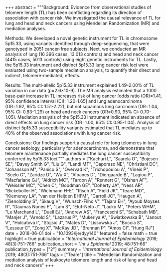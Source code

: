 +++
abstract = """Background: Evidence from observational studies of telomere length (TL) has been conflicting regarding its direction of association with cancer risk. We investigated the causal relevance of TL for lung and head and neck cancers using Mendelian Randomization (MR) and mediation analyses.

Methods: We developed a novel genetic instrument for TL in chromosome 5p15.33, using variants identified through deep-sequencing, that were genotyped in 2051 cancer-free subjects. Next, we conducted an MR analysis of lung (16 396 cases, 13 013 controls) and head and neck cancer (4415 cases, 5013 controls) using eight genetic instruments for TL. Lastly, the 5p15.33 instrument and distinct 5p15.33 lung cancer risk loci were evaluated using two-sample mediation analysis, to quantify their direct and indirect, telomere-mediated, effects.

Results: The multi-allelic 5p15.33 instrument explained 1.49-2.00% of TL variation in our data (p=2.6×10-9). The MR analysis estimated that a 1000 base-pair increase in TL increases risk of lung cancer [odds ratio (OR)=1.41, 95% confidence interval (CI): 1.20-1.65] and lung adenocarcinoma (OR=1.92, 95% CI: 1.51-2.22), but not squamous lung carcinoma (OR=1.04, 95% CI: 0.83-1.29) or head and neck cancers (OR=0.90, 95% CI: 0.70-1.05). Mediation analysis of the 5p15.33 instrument indicated an absence of direct effects on lung cancer risk (OR=1.00, 95% CI: 0.95-1.04). Analysis of distinct 5p15.33 susceptibility variants estimated that TL mediates up to 40% of the observed associations with lung cancer risk.

Conclusions: Our findings support a causal role for long telomeres in lung cancer aetiology, particularly for adenocarcinoma, and demonstrate that telomere maintenance partially mediates the lung cancer susceptibility conferred by 5p15.33 loci."""
authors = ["Kachuri L", "Saarela O", "Bojesen SE", "Davey Smith G", "Liu G", "Landi MT", "Caporaso NE", "Christiani DC", "Johansson M", "Panico S", "Overvad K", "Trichopoulou A", "Vineis P", "Scelo G", "Zaridze D", "Wu X", "Albanes D", "Diergaarde B", "Lagiou P", "Macfarlane GJ", "Aldrich MC", "Tardon A", "Rennert G", "Olshan AF", "Weissler MC", "Chen C", "Goodman GE", "Doherty JA", "Ness AR", "Bickeboller H", "Wichmann H-E", "Risch A", "Field JK", "Teare MD", "Kiemeney LA", "van der Heijden EHFM", "Carroll JC", "Haugen A", "Zienolddiny S", "Skaug V", "Wunsch-Filho V", "Tajara EH", "Ayoub Moyses R", "Daumas Nunes F", "Lam S", "Eluf-Neto J", "Lacko M", "Peters WHM", "Le Marchand L", "Duell EJ", "Andrew AS", "Franceschi S", "Schabath MB", "Manjer J", "Arnold S", "Lazarus P", "Mukeriya A", "Swiatkowska B", "Janout V", "Holcatova I", "Stojsic J", "Mates D", "Lissowska J", "Boccia S", "Lesseur C", "Zong X", "McKay JD", "Brennan P", "Amos CI", "Hung RJ"]
date = 2018-06-01
doi = "10.1093/ije/dyy140"
featured = false
math = true
highlight = true
publication = "*International Journal of Epidemiology* 2019; 48(3):751-766"
publication_short = "*Int J Epidemiol* 2019; 48:751-66"
publication_types = ["2"]
summary = "*International Journal of Epidemiology* 2019; 48(3):751-766"
tags = ["Teare"]
title = "Mendelian Randomization and mediation analysis of leukocyte telomere length and risk of lung and head and neck cancers"
+++
